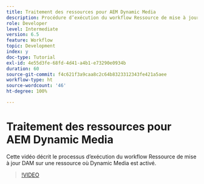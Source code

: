 ```yaml
---
title: Traitement des ressources pour AEM Dynamic Media
description: Procédure d’exécution du workflow Ressource de mise à jour DAM sur une ressource où Dynamic Media est activé.
role: Developer
level: Intermediate
version: 6.5
feature: Workflow
topic: Development
index: y
doc-type: Tutorial
exl-id: 4e55d3fe-68fd-4d41-a4b1-e73290e0934b
duration: 60
source-git-commit: f4c621f3a9caa8c2c64b8323312343fe421a5aee
workflow-type: ht
source-wordcount: '46'
ht-degree: 100%

---
```


# Traitement des ressources pour AEM Dynamic Media

Cette vidéo décrit le processus d’exécution du workflow Ressource de mise à jour DAM sur une ressource où Dynamic Media est activé.

>[!VIDEO](https://video.tv.adobe.com/v/335456?quality=12&learn=on)

